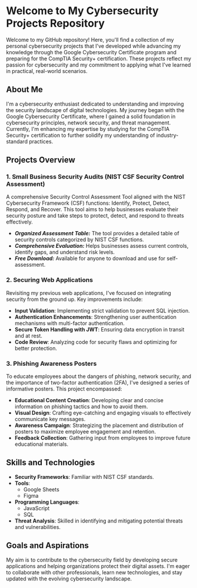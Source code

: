 # Welcome to My Cybersecurity Projects Repository

Welcome to my GitHub repository! Here, you'll find a collection of my personal cybersecurity projects that I've developed while advancing my knowledge through the Google Cybersecurity Certificate program and preparing for the CompTIA Security+ certification. These projects reflect my passion for cybersecurity and my commitment to applying what I've learned in practical, real-world scenarios.

## About Me

I'm a cybersecurity enthusiast dedicated to understanding and improving the security landscape of digital technologies. My journey began with the Google Cybersecurity Certificate, where I gained a solid foundation in cybersecurity principles, network security, and threat management. Currently, I'm enhancing my expertise by studying for the CompTIA Security+ certification to further solidify my understanding of industry-standard practices.

## Projects Overview

### 1. Small Business Security Audits  (NIST CSF Security Control Assessment)

A comprehensive Security Control Assessment Tool aligned with the NIST Cybersecurity Framework (CSF) functions: Identify, Protect, Detect, Respond, and Recover. This tool aims to help businesses evaluate their security posture and take steps to protect, detect, and respond to threats effectively.


- ***Organized Assessment Table:*** The tool provides a detailed table of security controls categorized by NIST CSF functions.
- ***Comprehensive Evaluation:*** Helps businesses assess current controls, identify gaps, and understand risk levels.
- ***Free Download:*** Available for anyone to download and use for self-assessment.


### 2. Securing Web Applications

Revisiting my previous web applications, I've focused on integrating security from the ground up. Key improvements include:

- **Input Validation**: Implementing strict validation to prevent SQL injection.
- **Authentication Enhancements**: Strengthening user authentication mechanisms with multi-factor authentication.
- **Secure Token Handling with JWT**: Ensuring data encryption in transit and at rest.
- **Code Review**: Analyzing code for security flaws and optimizing for better protection.

### 3. Phishing Awareness Posters

To educate employees about the dangers of phishing, network security, and the importance of two-factor authentication (2FA), I've designed a series of informative posters. This project encompassed:

- **Educational Content Creation**: Developing clear and concise information on phishing tactics and how to avoid them.
- **Visual Design**: Crafting eye-catching and engaging visuals to effectively communicate key messages.
- **Awareness Campaign**: Strategizing the placement and distribution of posters to maximize employee engagement and retention.
- **Feedback Collection**: Gathering input from employees to improve future educational materials.

## Skills and Technologies

- **Security Frameworks**: Familiar with NIST CSF standards.
- **Tools**:
  - Google Sheets
  - Figma 
- **Programming Languages**:
  - JavaScript
  - SQL
- **Threat Analysis**: Skilled in identifying and mitigating potential threats and vulnerabilities.


## Goals and Aspirations

My aim is to contribute to the cybersecurity field by developing secure applications and helping organizations protect their digital assets. I'm eager to collaborate with other professionals, learn new technologies, and stay updated with the evolving cybersecurity landscape.
